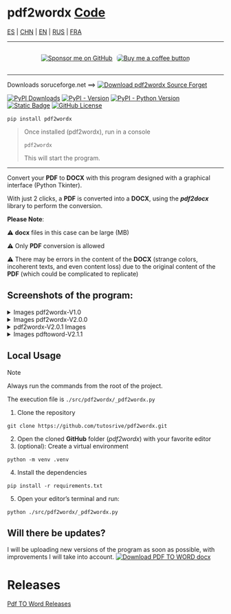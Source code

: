 # pdf2wordx [Code](https://github.com/tutosrive/pdf2wordx/tree/main/src/pdf2wordx/)

[ES](../README.md) | [CHN](https://github.com/tutosrive/pdf2wordx/blob/main/README/readme_pdf2wordx_chn.md) | [EN](https://github.com/tutosrive/pdf2wordx/blob/main/README/readme_pdf2wordx_en.md) | [RUS](https://github.com/tutosrive/pdf2wordx/blob/main/README/readme_pdf2wordx_rus.md) | [FRA](https://github.com/tutosrive/pdf2wordx/blob/main/README/readme_pdf2wordx_fra.md)

---

<div style="display: flex; align-items: center; justify-content: center; margin: 10px 0; gap: 10px; max-height: 48px; height: 48px;">
  <a href="https://github.com/sponsors/tutosrive" target="_blank">
  <img src="https://img.shields.io/badge/Sponsor-%F0%9F%92%96%20tutosrive-orange?style=for-the-badge&logo=github" alt="Sponsor me on GitHub">
</a>
  <a href="https://www.buymeacoffee.com/tutosrive">
    <img 
      src="https://img.buymeacoffee.com/button-api/?text=Buy me a coffee&emoji=☕&slug=tutosrive&button_colour=FFDD00&font_colour=000000&font_family=Cookie&outline_colour=000000&coffee_colour=ffffff" 
      style="height: 48px; width: auto; object-fit: contain; border-radius: 6px;" 
      alt="Buy me a coffee button">
  </a>
</div>

---

Downloads soruceforge.net ==> [![Download pdf2wordx Source Forget](https://img.shields.io/sourceforge/dt/pdf-to-word-docx.svg)](https://sourceforge.net/projects/pdf-to-word-docx/files/latest/download)

<!-- Badges -->
  <div>
<!-- Total downloads -->
    <a href="https://pepy.tech/projects/pdf2wordx"><img src="https://static.pepy.tech/badge/pdf2wordx" alt="PyPI Downloads"></a>
<!-- Versión actual -->
    <a href="https://pypi.org/project/pdf2wordx/"><img alt="PyPI - Version" src="https://img.shields.io/pypi/v/pdf2wordx?label=pdf2wordx"></a>
<!-- Python versions supported -->
    <a href="https://python.org/"><img alt="PyPI - Python Version" src="https://img.shields.io/pypi/pyversions/pdf2wordx"></a> 
<!-- Author -->
    <a href="https://github.com/tutosrive"><img alt="Static Badge" src="https://img.shields.io/badge/Tutos%20Rive-Author-brightgreen"></a>
<!-- Licencia -->
    <a href="https://raw.githubusercontent.com/tutosrive/pdf2wordx/main/LICENSE"><img alt="GitHub License" src="https://img.shields.io/github/license/tutosrive/pdf2wordx"></a>
  </div>

```shell
pip install pdf2wordx
```
> Once installed (pdf2wordx), run in a console
> ```shell
> pdf2wordx
> ```
> This will start the program.

---

Convert your **PDF** to **DOCX** with this program designed with a graphical interface (Python Tkinter).

With just 2 clicks, a **PDF** is converted into a **DOCX**, using the **_pdf2docx_** library to perform the conversion.

**Please Note**:

⚠ **docx** files in this case can be large (MB)

⚠ Only **PDF** conversion is allowed

⚠ There may be errors in the content of the **DOCX** (strange colors, incoherent texts, and even content loss) due to the original content of the **PDF** (which could be complicated to replicate)

## Screenshots of the program:

<details>
    <summary>Images pdf2wordx-V1.0</summary>
    <div style="display: grid; grid-template-columns: 1fr 1fr; grid-template-rows: 1fr">
        <div style="text-align:center; margin:34px">
            <p>Image 1:</p>
            <image style="max-width:100%; box-shadow: 1px 2px 61px #000d83; border-radius: 23px" name="img1" src="https://github.com/tutosrive/images-projects-srm-trg/raw/main/img-pdftoword/v1.0-Alpha/v1alpha-1.png">
        </div>
        <div style="text-align:center; margin:34px">
            <p>Image 2:</p>
            <image style="max-width:100%; box-shadow: 1px 2px 61px #000d83; border-radius: 23px" name="img1" src="https://github.com/tutosrive/images-projects-srm-trg/raw/main/img-pdftoword/v1.0-Alpha/v1alpha-2.png">
        </div>
    </div>
    <div style="text-align:center; margin:34px auto 113px auto">
        <p>Image 3:</p>
        <image style="max-width:80%; box-shadow: 1px 2px 61px #000d83; border-radius: 23px" name="img1" src="https://github.com/tutosrive/images-projects-srm-trg/raw/main/img-pdftoword/v1.0-Alpha/v1alpha-3.png">
    </div>
</details>

<details>
    <summary>Images pdf2wordx-V2.0.0</summary>
    <div style="grid-template-columns: 1fr 1fr;grid-template-rows: 1fr 1fr;display:grid">
        <div style="text-align:center;margin:34px">
            <p>Image 1:</p>
            <image style="max-width:100%; box-shadow: 1px 2px 61px #000d83; border-radius: 23px" name="img1" src="https://github.com/tutosrive/images-projects-srm-trg/raw/main/img-pdftoword/v2.0.0-IMG/v2.0.0-1.webp">
        </div>
        <div style="text-align:center;margin:34px">
            <p>Image 2:</p>
            <image style="max-width:100%; box-shadow: 1px 2px 61px #000d83; border-radius: 23px" name="img1" src="https://github.com/tutosrive/images-projects-srm-trg/raw/main/img-pdftoword/v2.0.0-IMG/v2.0.0-2.webp">
        </div>
        <div style="text-align:center;margin:34px">
            <p>Image 3:</p>
            <image style="max-width:100%; box-shadow: 1px 2px 61px #000d83; border-radius: 23px" name="img1" src="https://github.com/tutosrive/images-projects-srm-trg/raw/main/img-pdftoword/v2.0.0-IMG/v2.0.0-3.webp">
        </div>
        <div style="text-align:center;margin:34px">
            <p>Image 4:</p>
            <image style="max-width:100%; box-shadow: 1px 2px 61px #000d83; border-radius: 23px" name="img1" src="https://github.com/tutosrive/images-projects-srm-trg/raw/main/img-pdftoword/v2.0.0-IMG/v2.0.0-4.webp">
        </div>
    </div>
    <div style="text-align:center;margin:34px auto 63px auto; text-align:center">
        <p>Image 5:</p>
        <image style="width:50%; box-shadow: 1px 2px 61px #000d83; border-radius: 23px" name="img1" src="https://github.com/tutosrive/images-projects-srm-trg/raw/main/img-pdftoword/v2.0.0-IMG/v2.0.0-5.png">
    </div>
</details>

<div style="grid-template-columns: 1fr 1fr; display:inline-flex">
    <details>
        <summary>pdf2wordx-V2.0.1 Images</summary>
        <div style="text-align:center;margin:34px">
            <p>Image 1:</p>
            <img style="max-width:100%; box-shadow: 1px 2px 61px #000d83; border-radius: 23px" name="img1" src="https://github.com/tutosrive/images-projects-srm-trg/raw/main/img-pdftoword/v2.0.1-IMG/v2.0.1-1.png">
        </div>
        <div style="text-align:center;margin:34px">
            <p>Image 2:</p>
            <img style="max-width:100%; box-shadow: 1px 2px 61px #000d83; border-radius: 23px" name="img2" src="https://github.com/tutosrive/images-projects-srm-trg/raw/main/img-pdftoword/v2.0.1-IMG/v2.0.1-2.png">
        </div>
    </details>
</div>

<details>
  <summary>Images pdftoword-V2.1.1</summary>
  <div style="display: grid; grid-template-columns: 1fr 1fr; grid-template-rows: 1fr">
    <div style="text-align:center; margin:34px">
      <p>Image 1: Main interface</p>
      <image style="max-width:100%; box-shadow: 1px 2px 61px #000d83; border-radius: 23px" name="img1" src="https://cdn.jsdelivr.net/gh/tutosrive/images-projects-srm-trg@main/img-pdftoword/v2.1.2-IMG/pdf2wordx-v2.1.1-1.png">
    </div>
    <div style="text-align:center; margin:34px">
      <p>Image 2: Open source license</p>
      <image style="max-width:100%; box-shadow: 1px 2px 61px #000d83; border-radius: 23px" name="img2" src="https://cdn.jsdelivr.net/gh/tutosrive/images-projects-srm-trg@main/img-pdftoword/v2.1.2-IMG/pdf2wordx-v2.1.1-2.png">
    </div>
  </div>
  <div style="text-align:center; margin:34px auto 113px auto">
    <p>Image 3: Help on how to use the program</p>
    <image style="max-width:80%; box-shadow: 1px 2px 61px #000d83; border-radius: 23px" name="img3" src="https://cdn.jsdelivr.net/gh/tutosrive/images-projects-srm-trg@main/img-pdftoword/v2.1.2-IMG/pdf2wordx-v2.1.1-3.png">
  </div>
</details>

## Local Usage

> [!NOTE]
> Always run the commands from the root of the project.
> 
> The execution file is `./src/pdf2wordx/_pdf2wordx.py`

1. Clone the repository
```shell
git clone https://github.com/tutosrive/pdf2wordx.git
```
2. Open the cloned **GitHub** folder (_pdf2wordx_) with your favorite editor
3. (optional): Create a virtual environment
```shell
python -m venv .venv
```
4. Install the dependencies
```shell
pip install -r requirements.txt
```
5. Open your editor’s terminal and run:
```shell
python ./src/pdf2wordx/_pdf2wordx.py
```


## Will there be updates?

I will be uploading new versions of the program as soon as possible, with improvements I will take into account.
<a href="https://sourceforge.net/p/pdf-to-word-docx/"><img alt="Download PDF TO WORD docx" src="https://sourceforge.net/sflogo.php?type=17&amp;group_id=3784635" width=200></a>

# Releases

<a href="https://github.com/tutosrive/pdf2wordx/releases/">Pdf TO Word Releases</a>
